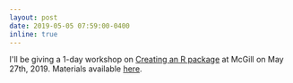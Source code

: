 ```yaml
---
layout: post
date: 2019-05-05 07:59:00-0400
inline: true
---
```


I'll be giving a 1-day workshop on [Creating an R package](https://forms.gle/EAshr6eLcqbj1VQx6) at McGill on May 27th, 2019. Materials available [here](https://sahirbhatnagar.com/rpkg/).